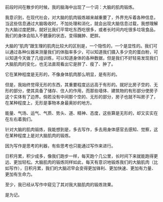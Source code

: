 前段时间在散步的时候，我的脑海中出现了一个词：大脑的肌肉锻炼。

我意识到，在现代社会，对大脑的肌肉锻炼越来越重要了，外界充斥着各种信息，当这些信息通过大脑吸收时，不加处理和消化，就会出现大脑信息过载，我想理解为大脑过度肥胖。就好比我们平常吃东西吃很多，或者长时间内吃很多垃圾食品，我们的身体会陷入不健康的状态，变得臃肿、肥胖。

大脑的“肌肉”跟生理的肌肉比较大的区别是，一个隐性的，一个是显性的。我们可以通过各种仪器来测量我们的体脂率多少，可以知道我们摄入多少克的蛋白粉，可以知道今天做了几组训练，可以知道身体的各种数据，但是我们不好轻易发现我们大脑肌肉的变化，也无法直观看出它是胖了、瘦了、肿了。

它在某种程度是无形的，不像身体肌肉那么明显，是有形的。

但是，我始终觉得无形的东西，其重要程度远远高于有形的。就好比房子空的、无形的部分，使其具备了储存、住人的作用，而那些墙体、建筑物的有形部分使房子这个实体有了边界。倘若没有中间那个空的、无形的部分，房子也就不叫房子了，在某种程度上，无形是事物本身最奥妙的地方。

能量、气场、运气、气质、势头、道、精神、态度，这些算是无形的，却又实实在在左右着我们。

针对大脑的肌肉锻炼，我能想到是，多去写作，多去用身体感官去感知、觉察，这在某种程度上是对大脑肌肉的锻炼。

因为写作是思考的利器，有些思考也只能通过写作来进行。

日积月累，积少成多，像我们跑步一样，每天跑个几公里，长时间下来就能跑得更远、更加轻松。大脑肌肉的锻炼同样如此，每天有意识地锻炼我们的大脑肌肉（比如写作），日积月累，我们的大脑迟早会变得更加锋利、更加快速、更加有力量、更加有生命力。

至少，我已经从写作中窥见了其对我大脑肌肉的锻炼效果。

是为记。